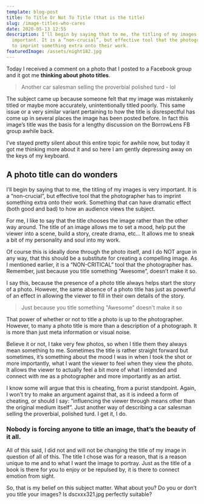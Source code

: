 ```yaml
---
template: blog-post
title: To Title Or Not To Title (that is the title)
slug: /image-titles-who-cares
date: 2020-05-13 12:55
description: I’ll begin by saying that to me, the titling of my images is very
  important. It is a “non-crucial”, but effective tool that the photographer has
  to imprint something extra onto their work.
featuredImage: /assets/night182.jpg
---
```

Today I received a comment on a photo that I posted to a Facebook group and it got me **thinking about photo titles**.

> Another car salesman selling the proverbial polished turd - lol

The subject came up because someone felt that my image was mistakenly titled or maybe more accurately, unintentionally titled poorly. This same issue or a very similar variant pertaining to how the title is disrespectful has come up in several places the image has been posted before. In fact this image’s title was the basis for a lengthy discussion on the BorrowLens FB group awhile back.

I’ve stayed pretty silent about this entire topic for awhile now, but today it got me thinking more about it and so here I am gently depressing away on the keys of my keyboard.

## A photo title can do wonders

I’ll begin by saying that to me, the titling of my images is very important. It is a “non-crucial”, but effective tool that the photographer has to imprint something extra onto their work. Something that can have dramatic effect (both good and bad) to how an audience views the subject.

For me, I like to say that the title chooses the image rather than the other way around. The title of an image allows me to set a mood, help put the viewer into a scene, build a story, create drama, etc… It allows me to sneak a bit of my personality and soul into my work.

Of course this is ideally done through the photo itself, and I do NOT argue in any way, that this should be a substitute for creating a compelling image. As I mentioned earlier, it is a “NON-CRITICAL” tool that the photographer has. Remember, just because you title something “Awesome”, doesn’t make it so.

I say this, because the presence of a photo title always helps start the story of a photo. However, the same absence of a photo title has just as powerful of an effect in allowing the viewer to fill in their own details of the story.

> Just because you title something "Awesome" doesn't make it so

That power of whether or not to title a photo is up to the photographer. However, to many a photo title is more than a description of a photograph. It is more than just meta information or visual noise.

Believe it or not, I take very few photos, so when I title them they always mean something to me. Sometimes the title is rather straight forward but sometimes, it’s something about the mood I was in when I took the shot or more importantly, what I want the viewer to feel when they view the photo. It allows the viewer to actually feel a bit more of what I intended and connect with me as a photographer and more importantly as an artist.

I know some will argue that this is cheating, from a purist standpoint. Again, I won’t try to make an argument against that, as it is indeed a form of cheating, or should I say: “influencing the viewer through means other than the original medium itself”. Just another way of describing a car salesman selling the proverbial, polished turd. I get it, I do.

### Nobody is forcing anyone to title an image, that’s the beauty of it all.

All of this said, I did not and will not be changing the title of my image in question of all of this. The title I chose was for a reason, that is a reason unique to me and to what I want the image to portray. Just as the title of a book is there for you to enjoy or be repulsed by, it is there to connect emotion from sight.

So, that is my belief on this subject matter. What about you? Do you or don’t you title your images? Is dscxxx321.jpg perfectly suitable?